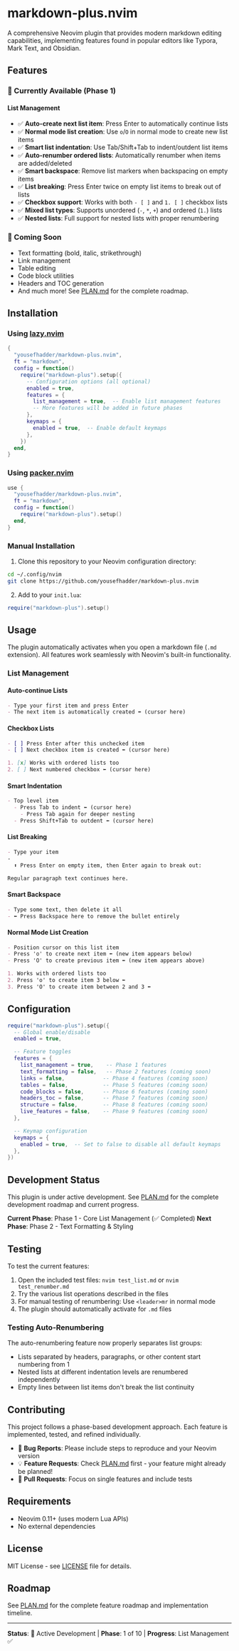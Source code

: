 # markdown-plus.nvim

A comprehensive Neovim plugin that provides modern markdown editing capabilities, implementing features found in popular editors like Typora, Mark Text, and Obsidian.

## Features

### 🚀 Currently Available (Phase 1)

#### List Management
- ✅ **Auto-create next list item**: Press Enter to automatically continue lists
- ✅ **Normal mode list creation**: Use `o`/`O` in normal mode to create new list items
- ✅ **Smart list indentation**: Use Tab/Shift+Tab to indent/outdent list items
- ✅ **Auto-renumber ordered lists**: Automatically renumber when items are added/deleted
- ✅ **Smart backspace**: Remove list markers when backspacing on empty items
- ✅ **List breaking**: Press Enter twice on empty list items to break out of lists
- ✅ **Checkbox support**: Works with both `- [ ]` and `1. [ ]` checkbox lists
- ✅ **Mixed list types**: Supports unordered (`-`, `*`, `+`) and ordered (`1.`) lists
- ✅ **Nested lists**: Full support for nested lists with proper renumbering

### 🔄 Coming Soon
- Text formatting (bold, italic, strikethrough)
- Link management
- Table editing
- Code block utilities
- Headers and TOC generation
- And much more! See [PLAN.md](./PLAN.md) for the complete roadmap.

## Installation

### Using [lazy.nvim](https://github.com/folke/lazy.nvim)

```lua
{
  "yousefhadder/markdown-plus.nvim",
  ft = "markdown",
  config = function()
    require("markdown-plus").setup({
      -- Configuration options (all optional)
      enabled = true,
      features = {
        list_management = true,  -- Enable list management features
        -- More features will be added in future phases
      },
      keymaps = {
        enabled = true,  -- Enable default keymaps
      },
    })
  end,
}
```

### Using [packer.nvim](https://github.com/wbthomason/packer.nvim)

```lua
use {
  "yousefhadder/markdown-plus.nvim",
  ft = "markdown",
  config = function()
    require("markdown-plus").setup()
  end,
}
```

### Manual Installation

1. Clone this repository to your Neovim configuration directory:
```bash
cd ~/.config/nvim
git clone https://github.com/yousefhadder/markdown-plus.nvim
```

2. Add to your `init.lua`:
```lua
require("markdown-plus").setup()
```

## Usage

The plugin automatically activates when you open a markdown file (`.md` extension). All features work seamlessly with Neovim's built-in functionality.

### List Management

#### Auto-continue Lists
```markdown
- Type your first item and press Enter
- The next item is automatically created ⬅️ (cursor here)
```

#### Checkbox Lists
```markdown
- [ ] Press Enter after this unchecked item
- [ ] Next checkbox item is created ⬅️ (cursor here)

1. [x] Works with ordered lists too
2. [ ] Next numbered checkbox ⬅️ (cursor here)
```

#### Smart Indentation
```markdown
- Top level item
  - Press Tab to indent ⬅️ (cursor here)
    - Press Tab again for deeper nesting
  - Press Shift+Tab to outdent ⬅️ (cursor here)
```

#### List Breaking
```markdown
- Type your item
-
  ⬆️ Press Enter on empty item, then Enter again to break out:

Regular paragraph text continues here.
```

#### Smart Backspace
```markdown
- Type some text, then delete it all
- ⬅️ Press Backspace here to remove the bullet entirely
```

#### Normal Mode List Creation
```markdown
- Position cursor on this list item
- Press 'o' to create next item ⬅️ (new item appears below)
- Press 'O' to create previous item ⬅️ (new item appears above)

1. Works with ordered lists too
2. Press 'o' to create item 3 below ⬅️
3. Press 'O' to create item between 2 and 3 ⬅️
```

## Configuration

```lua
require("markdown-plus").setup({
  -- Global enable/disable
  enabled = true,

  -- Feature toggles
  features = {
    list_management = true,    -- Phase 1 features
    text_formatting = false,   -- Phase 2 features (coming soon)
    links = false,            -- Phase 4 features (coming soon)
    tables = false,           -- Phase 5 features (coming soon)
    code_blocks = false,      -- Phase 6 features (coming soon)
    headers_toc = false,      -- Phase 7 features (coming soon)
    structure = false,        -- Phase 8 features (coming soon)
    live_features = false,    -- Phase 9 features (coming soon)
  },

  -- Keymap configuration
  keymaps = {
    enabled = true,  -- Set to false to disable all default keymaps
  },
})
```

## Development Status

This plugin is under active development. See [PLAN.md](./PLAN.md) for the complete development roadmap and current progress.

**Current Phase**: Phase 1 - Core List Management (✅ Completed)
**Next Phase**: Phase 2 - Text Formatting & Styling

## Testing

To test the current features:

1. Open the included test files: `nvim test_list.md` or `nvim test_renumber.md`
2. Try the various list operations described in the files
3. For manual testing of renumbering: Use `<leader>mr` in normal mode
4. The plugin should automatically activate for `.md` files

### Testing Auto-Renumbering
The auto-renumbering feature now properly separates list groups:
- Lists separated by headers, paragraphs, or other content start numbering from 1
- Nested lists at different indentation levels are renumbered independently
- Empty lines between list items don't break the list continuity

## Contributing

This project follows a phase-based development approach. Each feature is implemented, tested, and refined individually.

- 🐛 **Bug Reports**: Please include steps to reproduce and your Neovim version
- 💡 **Feature Requests**: Check [PLAN.md](./PLAN.md) first - your feature might already be planned!
- 🔧 **Pull Requests**: Focus on single features and include tests

## Requirements

- Neovim 0.11+ (uses modern Lua APIs)
- No external dependencies

## License

MIT License - see [LICENSE](./LICENSE) file for details.

## Roadmap

See [PLAN.md](./PLAN.md) for the complete feature roadmap and implementation timeline.

---

**Status**: 🚧 Active Development | **Phase**: 1 of 10 | **Progress**: List Management ✅